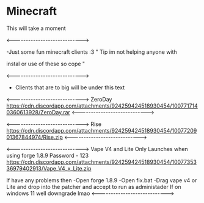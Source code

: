 # Minecraft
This will take a moment 

<---------------------------->

-Just some fun minecraft clients :3 
" Tip im not helping anyone with 

instal or use of these so cope "

<---------------------------->
- Clients that are to big will be under this text

<---------------------------->
ZeroDay
https://cdn.discordapp.com/attachments/924259424518930454/1007717140360613928/ZeroDay.rar
<---------------------------->

<---------------------------->
Rise
https://cdn.discordapp.com/attachments/924259424518930454/1007720901367844974/Rise.zip
<---------------------------->


<---------------------------->
Vape V4 and Lite
Only Launches when using forge 1.8.9
Password - 123
https://cdn.discordapp.com/attachments/924259424518930454/1007735336979402913/Vape_V4_x_Lite.zip

If have any problems then
-Open forge 1.8.9
-Open fix.bat
-Drag vape v4 or Lite and drop into the patcher and accept to run as administader
If on windows 11 well downgrade lmao
<---------------------------->
